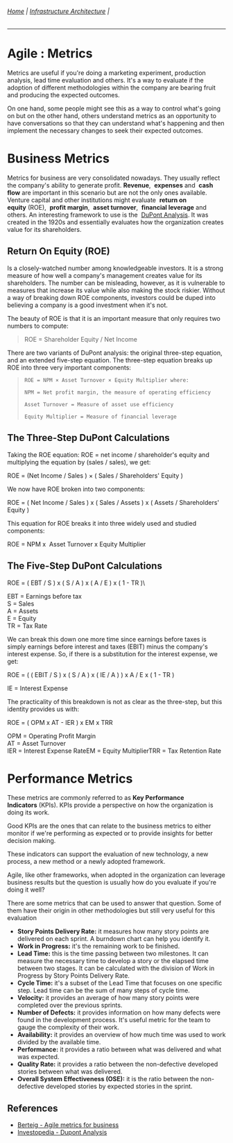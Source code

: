 ###### [Home](https://github.com/RyKaj/Documentation/blob/master/README.md) | [Infrastructure Architecture](https://github.com/RyKaj/Documentation/tree/master/Agile/README.md) |
------------


Agile : Metrics 
===============

Metrics are useful if you're doing a marketing experiment, production
analysis, lead time evaluation and others. It's a way to evaluate if the
adoption of different methodologies within the company are bearing fruit
and producing the expected outcomes.

On one hand, some people might see this as a way to control what's going
on but on the other hand, others understand metrics as an opportunity to
have conversations so that they can understand what's happening and then
implement the necessary changes to seek their expected outcomes.



Business Metrics
================

Metrics for business are very consolidated nowadays. They usually
reflect the company's ability to generate profit. **Revenue**, 
**expenses** and  **cash flow** are important in this scenario but are
not the only ones available. Venture capital and other institutions
might evaluate  **return on equity** (ROE),  **profit margin**,  **asset
turnover**,  **financial leverage** and others. An interesting framework
to use is the  [DuPont Analysis](https://www.investopedia.com/articles/fundamental-analysis/08/dupont-analysis.asp).
It was created in the 1920s and essentially evaluates how the
organization creates value for its shareholders.

Return On Equity (ROE)
----------------------

Is a closely-watched number among knowledgeable investors. It is a
strong measure of how well a company\'s management creates value for its
shareholders. The number can be misleading, however, as it is vulnerable
to measures that increase its value while also making the stock riskier.
Without a way of breaking down ROE components, investors could be duped
into believing a company is a good investment when it\'s not.

The beauty of ROE is that it is an important measure that only requires
two numbers to compute:

> ROE = Shareholder Equity / Net Income

There are two variants of DuPont analysis: the original three-step
equation, and an extended five-step equation. The three-step equation
breaks up ROE into three very important components:

>     ROE = NPM × Asset Turnover × Equity Multiplier where:
>
>     NPM = Net profit margin, the measure of operating efficiency
>                                 
>     Asset Turnover = Measure of asset use efficiency
>                                 
>     Equity Multiplier = Measure of financial leverage
>                                         

The Three-Step DuPont Calculations
----------------------------------

Taking the ROE equation: ROE = net income / shareholder\'s equity and
multiplying the equation by (sales / sales), we get:

ROE = (Net Income / Sales ) ​× ( Sales / Shareholders' Equity )

We now have ROE broken into two components:

ROE = ( Net Income / Sales ) x ( Sales / Assets ) x ( Assets /
Shareholders\' Equity )

This equation for ROE breaks it into three widely used and studied
components:

ROE = NPM x  Asset Turnover x Equity Multiplier

The Five-Step DuPont Calculations
---------------------------------

​ROE = ( EBT / S ) x ( S / A ) x ( A / E ) x ( 1 - TR )\

EBT = Earnings before tax\
S = Sales\
A = Assets\
E = Equity\
TR = Tax Rate

​We can break this down one more time since earnings before taxes is
simply earnings before interest and taxes (EBIT) minus the company\'s
interest expense. So, if there is a substitution for the interest
expense, we get:

ROE = ( ( EBIT / S ) x ( S / A ) x ( IE / A ) ) x A / E x ( 1 - TR )

IE = Interest Expense

The practicality of this breakdown is not as clear as the three-step,
but this identity provides us with:

ROE = ( OPM x AT - IER ) x EM x TRR

OPM = Operating Profit Margin\
AT = Asset Turnover\
IER = Interest Expense RateEM = Equity MultiplierTRR = Tax Retention
Rate





Performance Metrics
===================

These metrics are commonly referred to as **Key Performance
Indicators** (KPIs). KPIs provide a perspective on how the organization
is doing its work.

Good KPIs are the ones that can relate to the business metrics to either
monitor if we're performing as expected or to provide insights for
better decision making.

These indicators can support the evaluation of new technology, a new
process, a new method or a newly adopted framework.

Agile, like other frameworks, when adopted in the organization can
leverage business results but the question is usually how do you
evaluate if you're doing it well?

There are some metrics that can be used to answer that question. Some of
them have their origin in other methodologies but still very useful for
this evaluation

-   **Story Points Delivery Rate:** it measures how many story points
    are delivered on each sprint. A burndown chart can help you identify
    it.
-   **Work in Progress:** it's the remaining work to be finished.
-   **Lead Time:** this is the time passing between two milestones. It
    can measure the necessary time to develop a story or the elapsed
    time between two stages. It can be calculated with the division of
    Work in Progress by Story Points Delivery Rate.
-   **Cycle Time:** it's a subset of the Lead Time that focuses on one
    specific step. Lead time can be the sum of many steps of cycle time.
-   **Velocity:** it provides an average of how many story points were
    completed over the previous sprints.
-   **Number of Defects:** it provides information on how many defects
    were found in the development process. It's useful metric for the
    team to gauge the complexity of their work.
-   **Availability:** it provides an overview of how much time was used
    to work divided by the available time.
-   **Performance:** it provides a ratio between what was delivered and
    what was expected.
-   **Quality Rate:** it provides a ratio between the non-defective
    developed stories between what was delivered.
-   **Overall System Effectiveness (OSE):** it is the ratio between the
    non-defective developed stories by expected stories in the sprint.

References
----------

-   [Berteig - Agile metrics for business](https://berteig.com/how-to-apply-agile/agile-metrics-for-business/)
-   [Investopedia - Dupont Analysis](https://www.investopedia.com/articles/fundamental-analysis/08/dupont-analysis.asp)

